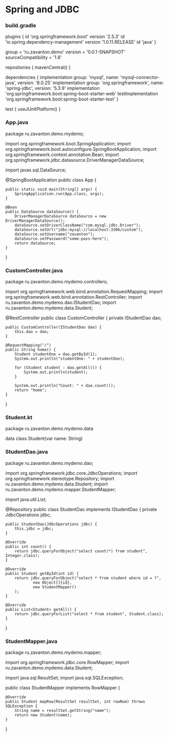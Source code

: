 # Spring and JDBC

### build.gradle
plugins {
	id 'org.springframework.boot' version '2.5.3'
	id 'io.spring.dependency-management' version '1.0.11.RELEASE'
	id 'java'
}

group = 'ru.zavanton.demo'
version = '0.0.1-SNAPSHOT'
sourceCompatibility = '1.8'

repositories {
	mavenCentral()
}

dependencies {
	implementation group: 'mysql', name: 'mysql-connector-java', version: '8.0.25'
	implementation group: 'org.springframework', name: 'spring-jdbc', version: '5.3.9'
	implementation 'org.springframework.boot:spring-boot-starter-web'
	testImplementation 'org.springframework.boot:spring-boot-starter-test'
}

test {
	useJUnitPlatform()
}



### App.java
package ru.zavanton.demo.mydemo;

import org.springframework.boot.SpringApplication;
import org.springframework.boot.autoconfigure.SpringBootApplication;
import org.springframework.context.annotation.Bean;
import org.springframework.jdbc.datasource.DriverManagerDataSource;

import javax.sql.DataSource;


@SpringBootApplication
public class App {

    public static void main(String[] args) {
        SpringApplication.run(App.class, args);
    }

    @Bean
    public DataSource dataSource() {
        DriverManagerDataSource dataSource = new DriverManagerDataSource();
        dataSource.setDriverClassName("com.mysql.jdbc.Driver");
        dataSource.setUrl("jdbc:mysql://localhost:3306/custom");
        dataSource.setUsername("zavanton");
        dataSource.setPassword("some-pass-here");
        return dataSource;
    }

}





### CustomController.java
package ru.zavanton.demo.mydemo.controllers;

import org.springframework.web.bind.annotation.RequestMapping;
import org.springframework.web.bind.annotation.RestController;
import ru.zavanton.demo.mydemo.dao.IStudentDao;
import ru.zavanton.demo.mydemo.data.Student;

@RestController
public class CustomController {
    private IStudentDao dao;

    public CustomController(IStudentDao dao) {
        this.dao = dao;
    }

    @RequestMapping("/")
    public String home() {
        Student studentOne = dao.getById(1);
        System.out.println("studentOne: " + studentOne);

        for (Student student : dao.getAll()) {
            System.out.println(student);
        }

        System.out.println("Count: " + dao.count());
        return "home";
    }
}



### Student.kt
package ru.zavanton.demo.mydemo.data

data class Student(var name: String)




### StudentDao.java
package ru.zavanton.demo.mydemo.dao;

import org.springframework.jdbc.core.JdbcOperations;
import org.springframework.stereotype.Repository;
import ru.zavanton.demo.mydemo.data.Student;
import ru.zavanton.demo.mydemo.mapper.StudentMapper;

import java.util.List;

@Repository
public class StudentDao implements IStudentDao {
    private JdbcOperations jdbc;

    public StudentDao(JdbcOperations jdbc) {
        this.jdbc = jdbc;
    }

    @Override
    public int count() {
        return jdbc.queryForObject("select count(*) from student", Integer.class);
    }

    @Override
    public Student getById(int id) {
        return jdbc.queryForObject("select * from student where id = ?",
                new Object[]{id},
                new StudentMapper()
        );
    }

    @Override
    public List<Student> getAll() {
        return jdbc.queryForList("select * from student", Student.class);
    }
}




### StudentMapper.java
package ru.zavanton.demo.mydemo.mapper;

import org.springframework.jdbc.core.RowMapper;
import ru.zavanton.demo.mydemo.data.Student;

import java.sql.ResultSet;
import java.sql.SQLException;


public class StudentMapper implements RowMapper<Student> {

    @Override
    public Student mapRow(ResultSet resultSet, int rowNum) throws SQLException {
        String name = resultSet.getString("name");
        return new Student(name);
    }
}

